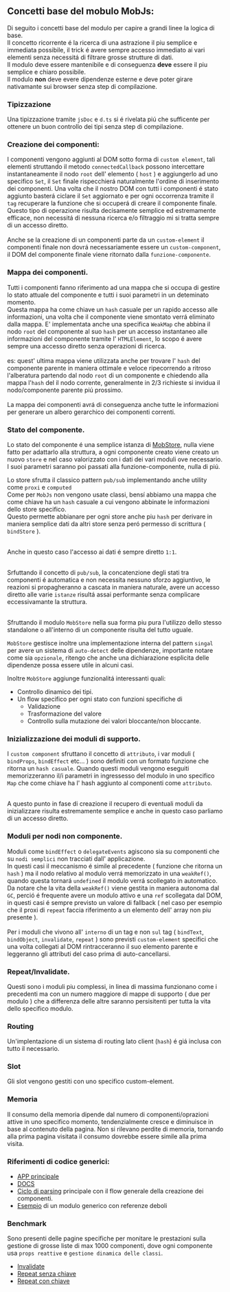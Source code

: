 ## Concetti base del mobulo MobJs:
Di seguito i concetti base del modulo per capire a grandi linee la logica di base.<br/>
Il concetto ricorrente é la ricerca di una astrazione il piu semplice e immediata possibile, il trick é avere sempre  accesso immediato ai vari elementi senza necessitá di filtrare grosse strutture di dati.<br/>
Il modulo deve essere mantenibile e di conseguenza **deve** essere il piu semplice e chiaro possibile.<br/>
Il modulo **non** deve evere dipendenze esterne e deve poter girare nativamante sui browser senza step di compilazione.

### Tipizzazione

Una tipizzazione tramite `jsDoc` e `d.ts` si é rivelata piú che sufficente per ottenere un buon controllo dei tipi senza step di compilazione.


### Creazione dei componenti:

I componenti vengono aggiunti al DOM sotto forma di `custom element`, tali elementi struttando il metodo `connectedCallback` possono intercettare instantaneamente il nodo `root` dell' elemento ( `host` ) e aggiungerlo ad uno specifico `Set`, il `Set` finale rispecchierá naturalmente l'ordine di inserimento dei componenti.
Una volta che il nostro DOM con tutti i componenti é stato aggiunto basterá ciclare il `Set` aggiornato e per ogni occorrenza tramite il `tag` recuperare la funzione che si occuperá di creare il componente finale. Questo tipo di operazione risulta decisamente semplice ed estremamente efficace, non necessitá di nessuna ricerca e/o filtraggio mi si tratta sempre di un accesso diretto.<br/><br/>
Anche se la creazione di un componenti parte da un `custom-element` il componenti finale non dovrá necessariamente essere un `custom-component`,  il DOM del componente finale viene ritornato dalla `funzione-componente`.

### Mappa dei componenti.

Tutti i componenti fanno riferimento ad una mappa che si occupa di gestire lo stato attuale del componente e tutti i suoi parametri in un deteminato momento.<br/> Questa mappa ha come chiave un `hash` casuale per un rapido accesso alle informazioni, una volta che il componente viene smontato verrá eliminato dalla mappa.
E' implementata anche una specifica `WeakMap` che abbina il nodo `root` del componente al suo `hash` per un accesso instantaneo alle informazioni del componente tramite l' `HTMLElement`, lo scopo é avere sempre una accesso diretto senza operazioni di ricerca.<br/><br/>
es: quest' ultima mappa viene utilizzata anche per trovare l' `hash` del componente parente in maniera ottimale e veloce ripecorrendo a ritroso l'alberatura partendo dal nodo `root` di un componente e chiedendo alla mappa l'`hash` del il nodo corrente, generalmente in 2/3 richieste si invidua il nodo/componente parente piú prossimo.<br/><br/>
La mappa dei componenti avrá di conseguenza anche tutte le informazioni per generare un albero gerarchico dei componenti correnti.

### Stato del componente.

Lo stato del componente é una semplice istanza di [MobStore](https://github.com/albnavarro/mobbu/tree/main/src/js/mob/mob-core/store), nulla viene fatto per adattarlo alla struttura, a ogni componente creato viene creato un nuovo `store` e nel caso valorizzato con i dati dei vari moduli ove necessario. I suoi parametri saranno poi passati alla funzione-componente, nulla di piú.

Lo store sfrutta il classico pattern `pub/sub` implementando anche utility come `proxi` e `computed`<br/>
Come per `MobJs` non vengono usate classi, bensí abbiamo una mappa che come chiave ha un `hash` casuale a cui vengono abbinate le informazioni dello store specifico.<br/>
Questo permette abbianare per ogni store anche piu `hash` per derivare in maniera semplice dati da altri store senza peró permesso di scrittura ( `bindStore` ).<br/><br/>

Anche in questo caso l'accesso ai dati é sempre diretto `1:1`.<br/><br/>

Srfuttando il concetto di `pub/sub`, la concatenzione degli stati tra componenti é automatica e non necessita nessuno sforzo aggiuntivo, le reazioni si propagheranno a cascata in maniera naturale, avere un accesso diretto alle varie `istanze` risultá assai performante senza complicare eccessivamante la struttura.<br/><br/>

Sfruttando il modulo `MobStore` nella sua forma piu pura l'utilizzo dello stesso standalone o all'interno di un componente risulta del tutto uguale.

`MobStore` gestisce inoltre una implementazione interna del pattern `singal` per avere un sistema di `auto-detect` delle dipendenze, importante notare come sia `opzionale`, ritengo che anche una dichiarazione esplicita delle dipendenze possa essere utile in alcuni casi.

Inoltre `MobStore` aggiunge funzionalitá interessanti quali:
- Controllo dinamico dei tipi.
- Un flow specifico per ogni stato con funzioni specifiche di
    - Validazione
    - Trasformazione del valore
    - Controllo sulla mutazione dei valori bloccante/non bloccante.


### Inizializzazione dei moduli di supporto.

I `custom component` sfruttano il concetto di `attributo`, i var moduli ( `bindProps`, `bindEffect` etc... ) sono definiti con un formato funzione che ritorna un `hash casuale`. Quando questi moduli vengono eseguiti memorizzeranno il/i parametri in ingressesso del modulo in uno specifico `Map` che come chiave ha l' hash aggiunto al componenti come `attributo`.<br/><br/>

A questo punto in fase di creazione il recupero di eventuali moduli da inizializzare risulta estremamente semplice e anche in questo caso parliamo di un accesso diretto.

### Moduli per nodi non componente.

Moduli come `bindEffect` o `delegateEvents` agiscono sia su componenti che su `nodi semplici` non tracciati dall' applicazione.<br/>
In questi casi il meccanismo é simile al precedente ( funzione che ritorna un `hash` ) ma il nodo relativo al modulo verrá memorizzato in una `weakRef()`, quando questa tornará `undefined` il modulo verrá scollegato in automatico.<br/>
Da notare che la vita della `weakRef()` viene gestita in maniera autonoma dal `GC`, perció é frequente avere un modulo attivo e una `ref` scollegata dal DOM, in questi casi é sempre previsto un valore di fallback ( nel caso per esempio che il proxi di `repeat` faccia riferimento a un elemento dell' array non piu presente ).<br/><br/>
Per i moduli che vivono all' `interno` di un tag e non `sul` tag ( `bindText`, `bindObject`, `invalidate`, `repeat` ) sono previsti `custom-element` specifici che una volta collegati al DOM rintracceranno il suo elemento parente e leggeranno gli attributi del caso prima di auto-cancellarsi.

### Repeat/Invalidate.

Questi sono i moduli piu complessi, in linea di massima funzionano come i precedenti ma con un numero maggiore di mappe di supporto ( due per modulo ) che a differenza delle altre saranno persisitenti per tutta la vita dello specifico modulo.

### Routing
Un'implentazione di un sistema di routing lato client (`hash`) é giá inclusa con tutto il necessario.

### Slot
Gli slot vengono gestiti con uno specifico custom-element.

### Memoria
Il consumo della memoria dipende dal numero di componenti/oprazioni attive in uno specifico momento, tendenzialmente cresce e diminuisce in base al contenuto della pagina. Non si rilevano perdite di memoria, tornando alla prima pagina visitata il consumo dovrebbe essere simile alla prima visita.


### Riferimenti di codice generici:

- [APP principale](https://albnavarro.github.io/mobbu/#)
- [DOCS](https://albnavarro.github.io/mobbu/#mobJs-overview)
- [Ciclo di parsing](https://github.com/albnavarro/mobbu/blob/main/src/js/mob/mob-js/parse/parse-function-while.js) principale con il flow generale della creazione dei componenti.
- [Esempio](https://github.com/albnavarro/mobbu/blob/main/src/js/mob/mob-js/modules/bind-object/index.js) di un modulo generico con referenze deboli

### Benchmark

Sono presenti delle pagine specifiche per monitare le prestazioni sulla gestione di grosse liste di max 1000 componenti, dove ogni componente usa `props reattive` e `gestione dinamica delle classi`.

- [Invalidate](https://albnavarro.github.io/mobbu/#mobJs-benchmark-invalidate)
- [Repeat senza chiave](https://albnavarro.github.io/mobbu/#mobJs-benchmark-repeat-no-key)
- [Repeat con chiave](https://albnavarro.github.io/mobbu/#mobJs-benchmark-repeat-key)
